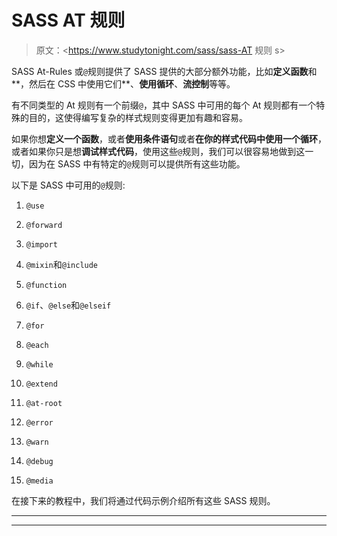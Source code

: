 # SASS AT 规则

> 原文：<https://www.studytonight.com/sass/sass-AT 规则 s>

SASS At-Rules 或`@`规则提供了 SASS 提供的大部分额外功能，比如**定义函数**和**，然后在 CSS 中使用它们**、**使用循环**、**流控制**等等。

有不同类型的 At 规则有一个前缀`@`，其中 SASS 中可用的每个 At 规则都有一个特殊的目的，这使得编写复杂的样式规则变得更加有趣和容易。

如果你想**定义一个函数**，或者**使用条件语句**或者**在你的样式代码中使用一个循环**，或者如果你只是想**调试样式代码**，使用这些`@`规则，我们可以很容易地做到这一切，因为在 SASS 中有特定的`@`规则可以提供所有这些功能。

以下是 SASS 中可用的`@`规则:

1.  `@use`

2.  `@forward`

3.  `@import`

4.  `@mixin`和`@include`

5.  `@function`

6.  `@if`、`@else`和`@elseif`

7.  `@for`

8.  `@each`

9.  `@while`

10.  `@extend`

11.  `@at-root`

12.  `@error`

13.  `@warn`

14.  `@debug`

15.  `@media`

在接下来的教程中，我们将通过代码示例介绍所有这些 SASS 规则。

* * *

* * *